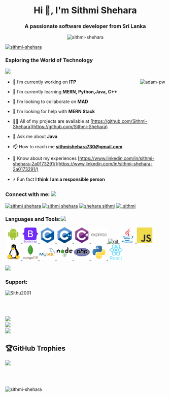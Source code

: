 <h1 align="center">Hi 👋, I'm Sithmi Shehara</h1>

<h3 align="center">A passionate software developer from Sri Lanka</h3>

<p align="center"> <img src="https://komarev.com/ghpvc/?username=sithmi-shehara&label=Profile%20views&color=0e75b6&style=flat" alt="sithmi-shehara" /> </p>

<p align="left"> <a href="https://github.com/ryo-ma/github-profile-trophy"><img src="https://github-profile-trophy.vercel.app/?username=sithmi-shehara" alt="sithmi-shehara" /></a> </p>

### Exploring the World of Technology
<a href="https://www.youtube.com/watch?v=dQw4w9WgXcQ"><img src="https://user-images.githubusercontent.com/73097560/115834477-dbab4500-a447-11eb-908a-139a6edaec5c.gif"></a>


<p><img align="right" src="https://github.com/Adam-pw/Adam-pw/blob/main/animation_500_kxa883sd.gif" alt="adam-pw" /></p>

- 🔭 I’m currently working on **ITP**

- 🌱 I’m currently learning **MERN, Python,Java, C++**

- 👯 I’m looking to collaborate on **MAD**

- 🤝 I’m looking for help with **MERN Stack**

- 👨‍💻 All of my projects are available at [https://github.com/Sithmi-Shehara](https://github.com/Sithmi-Shehara)

- 💬 Ask me about **Java**

- 📫 How to reach me **sithmishehara730@gmail.com**

- 📄 Know about my experiences [https://www.linkedin.com/in/sithmi-shehara-2a0173291/](https://www.linkedin.com/in/sithmi-shehara-2a0173291/)

- ⚡ Fun fact **I think I am a responsible person**

<h3 align="left"> Connect with me: <img src='https://raw.githubusercontent.com/ShahriarShafin/ShahriarShafin/main/Assets/handshake.gif' width="100px"> </h3>
<p align="left">
<a href="https://linkedin.com/in/sithmi shehara" target="blank"><img align="center" src="https://raw.githubusercontent.com/rahuldkjain/github-profile-readme-generator/master/src/images/icons/Social/linked-in-alt.svg" alt="sithmi shehara" height="50" width="50" /></a>
<a href="https://fb.com/sithmi shehara" target="blank"><img align="center" src="https://raw.githubusercontent.com/rahuldkjain/github-profile-readme-generator/master/src/images/icons/Social/facebook.svg" alt="sithmi shehara" height="50" width="50" /></a>
<a href="https://instagram.com/shehara sithmi" target="blank"><img align="center" src="https://raw.githubusercontent.com/rahuldkjain/github-profile-readme-generator/master/src/images/icons/Social/instagram.svg" alt="shehara sithmi" height="50" width="50" /></a>
<a href="https://discord.gg/_sithmi" target="blank"><img align="center" src="https://raw.githubusercontent.com/rahuldkjain/github-profile-readme-generator/master/src/images/icons/Social/discord.svg" alt="_sithmi" height="50" width="50" /></a>
</p>

<h3 align="left">Languages and Tools:<img src="https://media.giphy.com/media/ObNTw8Uzwy6KQ/giphy.gif" width="30px"></h3>
<p align="left">

<p align="left"> <a href="https://developer.android.com" target="_blank" rel="noreferrer"> <img src="https://raw.githubusercontent.com/devicons/devicon/master/icons/android/android-original-wordmark.svg" alt="android" width="50" height="50"/> </a> <a href="https://getbootstrap.com" target="_blank" rel="noreferrer"> <img src="https://raw.githubusercontent.com/devicons/devicon/master/icons/bootstrap/bootstrap-plain-wordmark.svg" alt="bootstrap" width="50" height="50"/> </a> <a href="https://www.cprogramming.com/" target="_blank" rel="noreferrer"> <img src="https://raw.githubusercontent.com/devicons/devicon/master/icons/c/c-original.svg" alt="c" width="50" height="50"/> </a> <a href="https://www.w3schools.com/cpp/" target="_blank" rel="noreferrer"> <img src="https://raw.githubusercontent.com/devicons/devicon/master/icons/cplusplus/cplusplus-original.svg" alt="cplusplus" width="50" height="50"/> </a> <a href="https://www.w3schools.com/cs/" target="_blank" rel="noreferrer"> <img src="https://raw.githubusercontent.com/devicons/devicon/master/icons/csharp/csharp-original.svg" alt="csharp" width="50" height="50"/> </a> <a href="https://expressjs.com" target="_blank" rel="noreferrer"> <img src="https://raw.githubusercontent.com/devicons/devicon/master/icons/express/express-original-wordmark.svg" alt="express" width="50" height="50"/> </a> <a href="https://git-scm.com/" target="_blank" rel="noreferrer"> <img src="https://www.vectorlogo.zone/logos/git-scm/git-scm-icon.svg" alt="git" width="40" height="40"/> </a> <a href="https://www.java.com" target="_blank" rel="noreferrer"> <img src="https://raw.githubusercontent.com/devicons/devicon/master/icons/java/java-original.svg" alt="java" width="50" height="50"/> </a> <a href="https://developer.mozilla.org/en-US/docs/Web/JavaScript" target="_blank" rel="noreferrer"> <img src="https://raw.githubusercontent.com/devicons/devicon/master/icons/javascript/javascript-original.svg" alt="javascript" width="50" height="50"/> </a> <a href="https://www.linux.org/" target="_blank" rel="noreferrer"> <img src="https://raw.githubusercontent.com/devicons/devicon/master/icons/linux/linux-original.svg" alt="linux" width="50" height="50"/> </a> <a href="https://www.mongodb.com/" target="_blank" rel="noreferrer"> <img src="https://raw.githubusercontent.com/devicons/devicon/master/icons/mongodb/mongodb-original-wordmark.svg" alt="mongodb" width="50" height="50"/> </a> <a href="https://www.mysql.com/" target="_blank" rel="noreferrer"> <img src="https://raw.githubusercontent.com/devicons/devicon/master/icons/mysql/mysql-original-wordmark.svg" alt="mysql" width="50" height="50"/> </a> <a href="https://nodejs.org" target="_blank" rel="noreferrer"> <img src="https://raw.githubusercontent.com/devicons/devicon/master/icons/nodejs/nodejs-original-wordmark.svg" alt="nodejs" width="50" height="50"/> </a> <a href="https://www.php.net" target="_blank" rel="noreferrer"> <img src="https://raw.githubusercontent.com/devicons/devicon/master/icons/php/php-original.svg" alt="php" width="50" height="50"/> </a> <a href="https://www.python.org" target="_blank" rel="noreferrer"> <img src="https://raw.githubusercontent.com/devicons/devicon/master/icons/python/python-original.svg" alt="python" width="50" height="50"/> </a> <a href="https://reactjs.org/" target="_blank" rel="noreferrer"> <img src="https://raw.githubusercontent.com/devicons/devicon/master/icons/react/react-original-wordmark.svg" alt="react" width="50" height="50"/> </a> </p>

<a href="https://www.youtube.com/watch?v=dQw4w9WgXcQ"><img src="https://user-images.githubusercontent.com/73097560/115834477-dbab4500-a447-11eb-908a-139a6edaec5c.gif"></a>


<h3 align="left">Support:</h3>
<p><a href="https://www.buymeacoffee.com/Sithu2001"> <img align="left" src="https://cdn.buymeacoffee.com/buttons/v2/default-yellow.png" height="60" width="210" alt="Sithu2001" /></a></p><br><br>
<br></br>

![](https://github-readme-stats.vercel.app/api?username=Sithmi-Shehara&theme=radical&hide_border=false&include_all_commits=false&count_private=false)<br/>
![](https://github-readme-streak-stats.herokuapp.com/?user=Sithmi-Shehara&theme=radical&hide_border=false)<br/>
![](https://github-readme-stats.vercel.app/api/top-langs/?username=Sithmi-Shehara&theme=radical&hide_border=false&include_all_commits=false&count_private=false&layout=compact)

## 🏆GitHub Trophies
![](https://github-profile-trophy.vercel.app/?username=Sithmi-Shehara&theme=discord&no-frame=false&no-bg=false&margin-w=4)

<br></br>
<p><img align="center" src="https://github-readme-streak-stats.herokuapp.com/?user=sithmi-shehara&" alt="sithmi-shehara" /></p>

